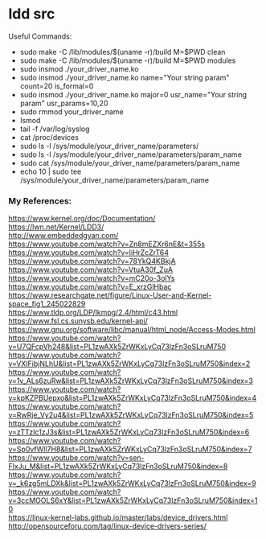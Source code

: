 # ldd src

<u3>Useful Commands:</h3>
<ul>
<li>sudo make -C /lib/modules/$(uname -r)/build M=$PWD clean</li>
<li>sudo make -C /lib/modules/$(uname -r)/build M=$PWD modules</li>
<li>sudo insmod ./your_driver_name.ko</li>
<li>sudo insmod ./your_driver_name.ko name="Your string param" count=20 is_formal=0</li>
<li>sudo insmod ./your_driver_name.ko major=0 usr_name="Your string param" usr_params=10,20</li>
<li>sudo rmmod your_driver_name</li>
<li>lsmod</li>
<li>tail -f /var/log/syslog</li>
<li>cat /proc/devices</li>
<li>sudo ls -l /sys/module/your_driver_name/parameters/</li>
<li>sudo ls -l /sys/module/your_driver_name/parameters/param_name</li>
<li>sudo cat /sys/module/your_driver_name/parameters/param_name</li>
<li>echo 10 | sudo tee /sys/module/your_driver_name/parameters/param_name</li>
</ul>



<h3>My References:</h3>

https://www.kernel.org/doc/Documentation/ <br />
https://lwn.net/Kernel/LDD3/ <br />
http://www.embeddedgyan.com/ <br />
https://www.youtube.com/watch?v=Zn8mEZXr6nE&t=355s <br />
https://www.youtube.com/watch?v=IiHrZcZrT64 <br />
https://www.youtube.com/watch?v=78YkQ4KBkjA <br />
https://www.youtube.com/watch?v=VtuA30f_ZuA <br />
https://www.youtube.com/watch?v=mC20o-3olYs <br />
https://www.youtube.com/watch?v=E_xrzGlHbac <br />
https://www.researchgate.net/figure/Linux-User-and-Kernel-space_fig1_245022829 <br />
https://www.tldp.org/LDP/lkmpg/2.4/html/c43.html <br />
https://www.fsl.cs.sunysb.edu/kernel-api/ <br />
https://www.gnu.org/software/libc/manual/html_node/Access-Modes.html <br />
https://www.youtube.com/watch?v=U7QFcpVh248&list=PL1zwAXk5ZrWKxLyCq73lzFn3oSLruM750 <br />
https://www.youtube.com/watch?v=VXIFibjNLhU&list=PL1zwAXk5ZrWKxLyCq73lzFn3oSLruM750&index=2 <br />
https://www.youtube.com/watch?v=1v_ALs6zuRw&list=PL1zwAXk5ZrWKxLyCq73lzFn3oSLruM750&index=3 <br />
https://www.youtube.com/watch?v=kpKZPBUepxo&list=PL1zwAXk5ZrWKxLyCq73lzFn3oSLruM750&index=4 <br />
https://www.youtube.com/watch?v=RwRje_Vy2u4&list=PL1zwAXk5ZrWKxLyCq73lzFn3oSLruM750&index=5 <br />
https://www.youtube.com/watch?v=zTTzIc1zJ3s&list=PL1zwAXk5ZrWKxLyCq73lzFn3oSLruM750&index=6 <br />
https://www.youtube.com/watch?v=Sp0vfWll7H8&list=PL1zwAXk5ZrWKxLyCq73lzFn3oSLruM750&index=7 <br />
https://www.youtube.com/watch?v=sen-FlxJu_M&list=PL1zwAXk5ZrWKxLyCq73lzFn3oSLruM750&index=8 <br />
https://www.youtube.com/watch?v=_k6zg5mLDXk&list=PL1zwAXk5ZrWKxLyCq73lzFn3oSLruM750&index=9 <br />
https://www.youtube.com/watch?v=3ccMOOLS6xY&list=PL1zwAXk5ZrWKxLyCq73lzFn3oSLruM750&index=10 <br />
https://linux-kernel-labs.github.io/master/labs/device_drivers.html <br />
http://opensourceforu.com/tag/linux-device-drivers-series/<br />

